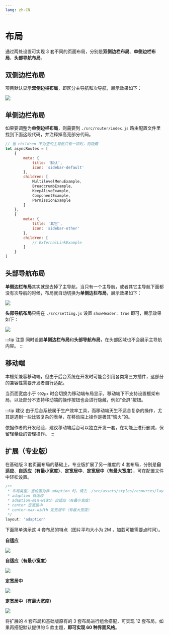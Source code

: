```yaml
---
lang: zh-CN
---
```


# 布局

通过两处设置可实现 3 套不同的页面布局，分别是**双侧边栏布局**、**单侧边栏布局**、**头部导航布局**。

## 双侧边栏布局

项目默认显示**双侧边栏布局**，即区分主导航和次导航，展示效果如下：

![](/fantastic-admin/basic-layout-default.png)

## 单侧边栏布局

如果要调整为**单侧边栏布局**，则需要到 `./src/router/index.js` 路由配置文件里找到下面这段代码，并注释掉高亮部分代码。

```js {22}
// 当 children 不为空的主导航只有一项时，则隐藏
let asyncRoutes = [
    {
        meta: {
            title: '默认',
            icon: 'sidebar-default'
        },
        children: [
            MultilevelMenuExample,
            BreadcrumbExample,
            KeepAliveExample,
            ComponentExample,
            PermissionExample
        ]
    },
    {
        meta: {
            title: '其它',
            icon: 'sidebar-other'
        },
        children: [
            // ExTernalLinkExample
        ]
    }
]
```

## 头部导航布局

**单侧边栏布局**其实就是去掉了主导航，当只有一个主导航，或者其它主导航下面都没有次导航的时候，布局就自动切换为**单侧边栏布局**，展示效果如下：

![](/fantastic-admin/basic-layout-without-main-sidebar.png)

**头部导航布局**只需在 `./src/setting.js` 设置 `showHeader: true` 即可，展示效果如下：

![](/fantastic-admin/basic-layout-header.png)

:::tip 注意
同时设置**单侧边栏布局**和**头部导航布局**，在头部区域也不会展示主导航内容。
:::

## 移动端

本框架兼容移动端，但由于后台系统在开发时可能会引用各类第三方插件，这部分的兼容性需要开发者自行适配。

当页面宽度小于 `992px` 时会切换为移动端布局显示，移动端下不支持设置框架布局，以及部分不支持移动端的操作按钮也会进行隐藏，例如“全屏”按钮。

:::tip 建议
由于后台系统属于生产效率工具，而移动端天生不适合复杂的操作，尤其是遇到一些比较复杂的表单，在移动端上操作是极其“恼火”的。

依据作者的开发经验，建议移动端后台可以独立开发一套，在功能上进行删减，保留轻量级的管理操作。
:::

## 扩展（专业版）

在基础版 3 套页面布局的基础上，专业版扩展了另一维度的 4 套布局，分别是**自适应**、**自适应（有最小宽度）**、**定宽居中**、**定宽居中（有最大宽度）**，可在配置文件中轻松设置。

```js
/**
 * 布局类型，当设置为非 adaption 时，请去 ./src/assets/styles/resources/layout.scss 里设置 $g-app-width
 * adaption 自适应
 * adaption-min-width 自适应（有最小宽度）
 * center 定宽居中
 * center-max-width 定宽居中（有最大宽度）
 */
layout: 'adaption'
```

下面简单演示这 4 套布局的特点（图片平均大小为 2M ，加载可能需要点时间）。

**自适应**

![](/fantastic-admin/layout_1.gif)

**自适应（有最小宽度）**

![](/fantastic-admin/layout_2.gif)

**定宽居中**

![](/fantastic-admin/layout_3.gif)

**定宽居中（有最大宽度）**

![](/fantastic-admin/layout_4.gif)

将扩展的 4 套布局和基础版原有的 3 套布局进行组合搭配，可实现 12 套布局，如果再搭配默认提供的 5 款主题，**即可实现 60 种界面风格**。